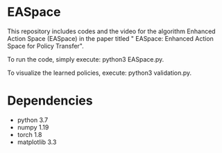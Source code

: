 # EASpace

This repository includes codes and the video for the algorithm Enhanced Action Space (EASpace) in the paper titled " EASpace: Enhanced Action Space for Policy Transfer".

To run the code, simply execute: python3 EASpace.py.

To visualize the learned policies, execute: python3 validation.py.

# Dependencies
- python 3.7
- numpy 1.19
- torch 1.8
- matplotlib 3.3
